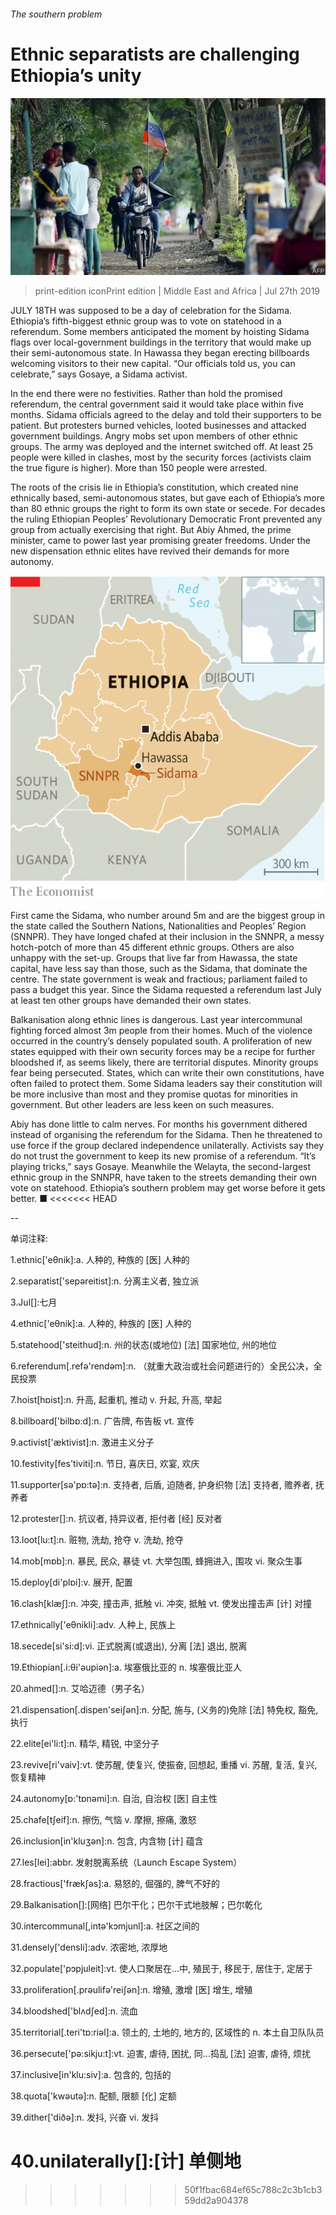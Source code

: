 ###### The southern problem

# Ethnic separatists are challenging Ethiopia’s unity 

![image](images/20190727_MAP502.jpg) 

> print-edition iconPrint edition | Middle East and Africa | Jul 27th 2019 

JULY 18TH was supposed to be a day of celebration for the Sidama. Ethiopia’s fifth-biggest ethnic group was to vote on statehood in a referendum. Some members anticipated the moment by hoisting Sidama flags over local-government buildings in the territory that would make up their semi-autonomous state. In Hawassa they began erecting billboards welcoming visitors to their new capital. “Our officials told us, you can celebrate,” says Gosaye, a Sidama activist. 

In the end there were no festivities. Rather than hold the promised referendum, the central government said it would take place within five months. Sidama officials agreed to the delay and told their supporters to be patient. But protesters burned vehicles, looted businesses and attacked government buildings. Angry mobs set upon members of other ethnic groups. The army was deployed and the internet switched off. At least 25 people were killed in clashes, most by the security forces (activists claim the true figure is higher). More than 150 people were arrested. 

The roots of the crisis lie in Ethiopia’s constitution, which created nine ethnically based, semi-autonomous states, but gave each of Ethiopia’s more than 80 ethnic groups the right to form its own state or secede. For decades the ruling Ethiopian Peoples’ Revolutionary Democratic Front prevented any group from actually exercising that right. But Abiy Ahmed, the prime minister, came to power last year promising greater freedoms. Under the new dispensation ethnic elites have revived their demands for more autonomy. 

![image](images/20190727_MAM996.png) 

First came the Sidama, who number around 5m and are the biggest group in the state called the Southern Nations, Nationalities and Peoples’ Region (SNNPR). They have longed chafed at their inclusion in the SNNPR, a messy hotch-potch of more than 45 different ethnic groups. Others are also unhappy with the set-up. Groups that live far from Hawassa, the state capital, have less say than those, such as the Sidama, that dominate the centre. The state government is weak and fractious; parliament failed to pass a budget this year. Since the Sidama requested a referendum last July at least ten other groups have demanded their own states. 

Balkanisation along ethnic lines is dangerous. Last year intercommunal fighting forced almost 3m people from their homes. Much of the violence occurred in the country’s densely populated south. A proliferation of new states equipped with their own security forces may be a recipe for further bloodshed if, as seems likely, there are territorial disputes. Minority groups fear being persecuted. States, which can write their own constitutions, have often failed to protect them. Some Sidama leaders say their constitution will be more inclusive than most and they promise quotas for minorities in government. But other leaders are less keen on such measures. 

Abiy has done little to calm nerves. For months his government dithered instead of organising the referendum for the Sidama. Then he threatened to use force if the group declared independence unilaterally. Activists say they do not trust the government to keep its new promise of a referendum. “It’s playing tricks,” says Gosaye. Meanwhile the Welayta, the second-largest ethnic group in the SNNPR, have taken to the streets demanding their own vote on statehood. Ethiopia’s southern problem may get worse before it gets better. ■ 
<<<<<<< HEAD

-- 

 单词注释:

1.ethnic['eθnik]:a. 人种的, 种族的 [医] 人种的 

2.separatist['sepәreitist]:n. 分离主义者, 独立派 

3.Jul[]:七月 

4.ethnic['eθnik]:a. 人种的, 种族的 [医] 人种的 

5.statehood['steithud]:n. 州的状态(或地位) [法] 国家地位, 州的地位 

6.referendum[.refә'rendәm]:n. （就重大政治或社会问题进行的）全民公决，全民投票 

7.hoist[hɒist]:n. 升高, 起重机, 推动 v. 升起, 升高, 举起 

8.billboard['bilbɒ:d]:n. 广告牌, 布告板 vt. 宣传 

9.activist['æktivist]:n. 激进主义分子 

10.festivity[fes'tiviti]:n. 节日, 喜庆日, 欢宴, 欢庆 

11.supporter[sә'pɒ:tә]:n. 支持者, 后盾, 迫随者, 护身织物 [法] 支持者, 赡养者, 抚养者 

12.protester[]:n. 抗议者, 持异议者, 拒付者 [经] 反对者 

13.loot[lu:t]:n. 赃物, 洗劫, 抢夺 v. 洗劫, 抢夺 

14.mob[mɒb]:n. 暴民, 民众, 暴徒 vt. 大举包围, 蜂拥进入, 围攻 vi. 聚众生事 

15.deploy[di'plɒi]:v. 展开, 配置 

16.clash[klæʃ]:n. 冲突, 撞击声, 抵触 vi. 冲突, 抵触 vt. 使发出撞击声 [计] 对撞 

17.ethnically['eθnikli]:adv. 人种上, 民族上 

18.secede[si'si:d]:vi. 正式脱离(或退出), 分离 [法] 退出, 脱离 

19.Ethiopian[.i:θi'әupiәn]:a. 埃塞俄比亚的 n. 埃塞俄比亚人 

20.ahmed[]:n. 艾哈迈德（男子名） 

21.dispensation[.dispen'seiʃәn]:n. 分配, 施与, (义务的)免除 [法] 特免权, 豁免, 执行 

22.elite[ei'li:t]:n. 精华, 精锐, 中坚分子 

23.revive[ri'vaiv]:vt. 使苏醒, 使复兴, 使振奋, 回想起, 重播 vi. 苏醒, 复活, 复兴, 恢复精神 

24.autonomy[ɒ:'tɒnәmi]:n. 自治, 自治权 [医] 自主性 

25.chafe[tʃeif]:n. 擦伤, 气恼 v. 摩擦, 擦痛, 激怒 

26.inclusion[in'kluʒәn]:n. 包含, 内含物 [计] 蕴含 

27.les[lei]:abbr. 发射脱离系统（Launch Escape System） 

28.fractious['frækʃәs]:a. 易怒的, 倔强的, 脾气不好的 

29.Balkanisation[]:[网络] 巴尔干化；巴尔干式地肢解；巴尔乾化 

30.intercommunal[,intә'kɔmjunl]:a. 社区之间的 

31.densely['densli]:adv. 浓密地, 浓厚地 

32.populate['pɔpjuleit]:vt. 使人口聚居在...中, 殖民于, 移民于, 居住于, 定居于 

33.proliferation[.prәulifә'reiʃәn]:n. 增殖, 激增 [医] 增生, 增殖 

34.bloodshed['blʌdʃed]:n. 流血 

35.territorial[.teri'tɒ:riәl]:a. 领土的, 土地的, 地方的, 区域性的 n. 本土自卫队队员 

36.persecute['pә:sikju:t]:vt. 迫害, 虐待, 困扰, 同...捣乱 [法] 迫害, 虐待, 烦扰 

37.inclusive[in'klu:siv]:a. 包含的, 包括的 

38.quota['kwәutә]:n. 配额, 限额 [化] 定额 

39.dither['diðә]:n. 发抖, 兴奋 vi. 发抖 

40.unilaterally[]:[计] 单侧地 
=======
>>>>>>> 50f1fbac684ef65c788c2c3b1cb359dd2a904378

